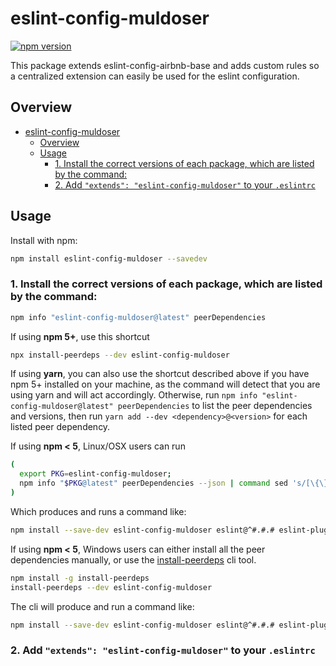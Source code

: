 # eslint-config-muldoser

[![npm version](https://img.shields.io/npm/v/eslint-config-muldoser?color=green)](https://img.shields.io/npm/v/eslint-config-muldoser?color=green)

This package extends eslint-config-airbnb-base and adds custom rules so a centralized extension can easily be used for the eslint configuration.

## Overview

- [eslint-config-muldoser](#eslint-config-muldoser)
  - [Overview](#overview)
  - [Usage](#usage)
    - [1. Install the correct versions of each package, which are listed by the command:](#1-install-the-correct-versions-of-each-package-which-are-listed-by-the-command)
    - [2. Add `"extends": "eslint-config-muldoser"` to your `.eslintrc`](#2-add-extends-eslint-config-muldoser-to-your-eslintrc)

## Usage

Install with npm:

```sh
npm install eslint-config-muldoser --savedev
```

### 1. Install the correct versions of each package, which are listed by the command:

  ```sh
  npm info "eslint-config-muldoser@latest" peerDependencies
  ```

  If using **npm 5+**, use this shortcut

  ```sh
  npx install-peerdeps --dev eslint-config-muldoser
  ```

  If using **yarn**, you can also use the shortcut described above if you have npm 5+ installed on your machine, as the command will detect that you are using yarn and will act accordingly.
  Otherwise, run `npm info "eslint-config-muldoser@latest" peerDependencies` to list the peer dependencies and versions, then run `yarn add --dev <dependency>@<version>` for each listed peer dependency.
  
  If using **npm < 5**, Linux/OSX users can run

  ```sh
  (
    export PKG=eslint-config-muldoser;
    npm info "$PKG@latest" peerDependencies --json | command sed 's/[\{\},]//g ; s/: /@/g' | xargs npm install --save-dev "$PKG@latest"
  )
  ```

  Which produces and runs a command like:

  ```sh
  npm install --save-dev eslint-config-muldoser eslint@^#.#.# eslint-plugin-jsx-a11y@^#.#.# eslint-plugin-import@^#.#.# eslint-plugin-react@^#.#.# eslint-plugin-react-hooks@^#.#.#
  ```

  If using **npm < 5**, Windows users can either install all the peer dependencies manually, or use the [install-peerdeps](https://github.com/nathanhleung/install-peerdeps) cli tool.

  ```sh
  npm install -g install-peerdeps
  install-peerdeps --dev eslint-config-muldoser
  ```
  The cli will produce and run a command like:

  ```sh
  npm install --save-dev eslint-config-muldoser eslint@^#.#.# eslint-plugin-jsx-a11y@^#.#.# eslint-plugin-import@^#.#.# eslint-plugin-react@^#.#.# eslint-plugin-react-hooks@^#.#.#
  ```

### 2. Add `"extends": "eslint-config-muldoser"` to your `.eslintrc`
